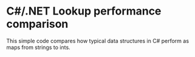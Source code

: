 C#/.NET Lookup performance comparison
==============

This simple code compares how typical data structures in C# perform as maps from strings to ints.